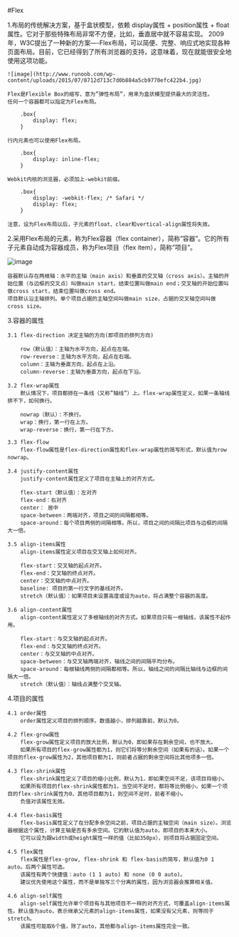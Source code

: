 #Flex

1.布局的传统解决方案，基于盒状模型，依赖 display属性 + position属性 + float属性。它对于那些特殊布局非常不方便，比如，垂直居中就不容易实现。
2009年，W3C提出了一种新的方案—-Flex布局，可以简便、完整、响应式地实现各种页面布局。目前，它已经得到了所有浏览器的支持，这意味着，现在就能很安全地使用这项功能。

    ![image](http://www.runoob.com/wp-content/uploads/2015/07/8712d713c7d0b884a5cb9770efc422b4.jpg)

    Flex是Flexible Box的缩写，意为”弹性布局”，用来为盒状模型提供最大的灵活性。
    任何一个容器都可以指定为Flex布局。

        .box{
            display: flex;
        }

    行内元素也可以使用Flex布局。

        .box{
            display: inline-flex;
        }

    Webkit内核的浏览器，必须加上-webkit前缀。

        .box{
            display: -webkit-flex; /* Safari */
            display: flex;
        }

    注意，设为Flex布局以后，子元素的float、clear和vertical-align属性将失效。

2.采用Flex布局的元素，称为Flex容器（flex container），简称”容器”。它的所有子元素自动成为容器成员，称为Flex项目（flex item），简称”项目”。

   ![image](http://www.runoob.com/wp-content/uploads/2015/07/3791e575c48b3698be6a94ae1dbff79d.png)

    容器默认存在两根轴：水平的主轴（main axis）和垂直的交叉轴（cross axis）。主轴的开始位置（与边框的交叉点）叫做main start，结束位置叫做main end；交叉轴的开始位置叫做cross start，结束位置叫做cross end。
    项目默认沿主轴排列。单个项目占据的主轴空间叫做main size，占据的交叉轴空间叫做cross size。

3.容器的属性

    3.1 flex-direction 决定主轴的方向(即项目的排列方向)

        row（默认值）：主轴为水平方向，起点在左端。
        row-reverse：主轴为水平方向，起点在右端。
        column：主轴为垂直方向，起点在上沿。
        column-reverse：主轴为垂直方向，起点在下沿。

    3.2 flex-wrap属性
        默认情况下，项目都排在一条线（又称”轴线”）上。flex-wrap属性定义，如果一条轴线排不下，如何换行。

        nowrap（默认）：不换行。
        wrap：换行，第一行在上方。
        wrap-reverse：换行，第一行在下方。

    3.3 flex-flow
        flex-flow属性是flex-direction属性和flex-wrap属性的简写形式，默认值为row nowrap。

    3.4 justify-content属性
        justify-content属性定义了项目在主轴上的对齐方式。

        flex-start（默认值）：左对齐
        flex-end：右对齐
        center： 居中
        space-between：两端对齐，项目之间的间隔都相等。
        space-around：每个项目两侧的间隔相等。所以，项目之间的间隔比项目与边框的间隔大一倍。

    3.5 align-items属性
        align-items属性定义项目在交叉轴上如何对齐。

        flex-start：交叉轴的起点对齐。
        flex-end：交叉轴的终点对齐。
        center：交叉轴的中点对齐。
        baseline: 项目的第一行文字的基线对齐。
        stretch（默认值）：如果项目未设置高度或设为auto，将占满整个容器的高度。

    3.6 align-content属性
        align-content属性定义了多根轴线的对齐方式。如果项目只有一根轴线，该属性不起作用。

        flex-start：与交叉轴的起点对齐。
        flex-end：与交叉轴的终点对齐。
        center：与交叉轴的中点对齐。
        space-between：与交叉轴两端对齐，轴线之间的间隔平均分布。
        space-around：每根轴线两侧的间隔都相等。所以，轴线之间的间隔比轴线与边框的间隔大一倍。
        stretch（默认值）：轴线占满整个交叉轴。

4.项目的属性

    4.1 order属性
        order属性定义项目的排列顺序。数值越小，排列越靠前，默认为0。

    4.2 flex-grow属性
        flex-grow属性定义项目的放大比例，默认为0，即如果存在剩余空间，也不放大。
        如果所有项目的flex-grow属性都为1，则它们将等分剩余空间（如果有的话）。如果一个项目的flex-grow属性为2，其他项目都为1，则前者占据的剩余空间将比其他项多一倍。

    4.3 flex-shrink属性
        flex-shrink属性定义了项目的缩小比例，默认为1，即如果空间不足，该项目将缩小。
        如果所有项目的flex-shrink属性都为1，当空间不足时，都将等比例缩小。如果一个项目的flex-shrink属性为0，其他项目都为1，则空间不足时，前者不缩小。
        负值对该属性无效。

    4.4 flex-basis属性
        flex-basis属性定义了在分配多余空间之前，项目占据的主轴空间（main size）。浏览器根据这个属性，计算主轴是否有多余空间。它的默认值为auto，即项目的本来大小。
        它可以设为跟width或height属性一样的值（比如350px），则项目将占据固定空间。

    4.5 flex属性
        flex属性是flex-grow, flex-shrink 和 flex-basis的简写，默认值为0 1 auto。后两个属性可选。
        该属性有两个快捷值：auto (1 1 auto) 和 none (0 0 auto)。
        建议优先使用这个属性，而不是单独写三个分离的属性，因为浏览器会推算相关值。

    4.6 align-self属性
        align-self属性允许单个项目有与其他项目不一样的对齐方式，可覆盖align-items属性。默认值为auto，表示继承父元素的align-items属性，如果没有父元素，则等同于stretch。
        该属性可能取6个值，除了auto，其他都与align-items属性完全一致。
